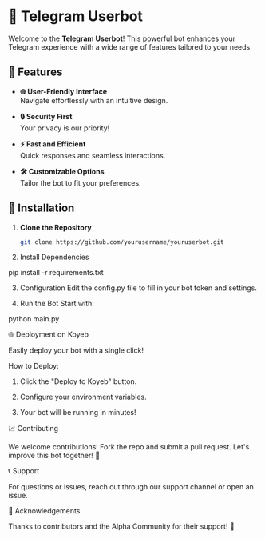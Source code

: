 # 📱 Telegram Userbot

Welcome to the **Telegram Userbot**! This powerful bot enhances your Telegram experience with a wide range of features tailored to your needs.

## 🚀 Features

- **🌐 User-Friendly Interface**  
  Navigate effortlessly with an intuitive design.

- **🔒 Security First**  
  Your privacy is our priority!

- **⚡ Fast and Efficient**  
  Quick responses and seamless interactions.

- **🛠️ Customizable Options**  
  Tailor the bot to fit your preferences.

## 📜 Installation

1. **Clone the Repository**  
   ```bash
   git clone https://github.com/yourusername/youruserbot.git

2. Install Dependencies

pip install -r requirements.txt


3. Configuration
Edit the config.py file to fill in your bot token and settings.


4. Run the Bot
Start with:

python main.py



🌐 Deployment on Koyeb

Easily deploy your bot with a single click!



How to Deploy:

1. Click the "Deploy to Koyeb" button.


2. Configure your environment variables.


3. Your bot will be running in minutes!



📈 Contributing

We welcome contributions! Fork the repo and submit a pull request. Let's improve this bot together! 🤝

📞 Support

For questions or issues, reach out through our support channel or open an issue.

📣 Acknowledgements

Thanks to contributors and the Alpha Community for their support! 🌟
